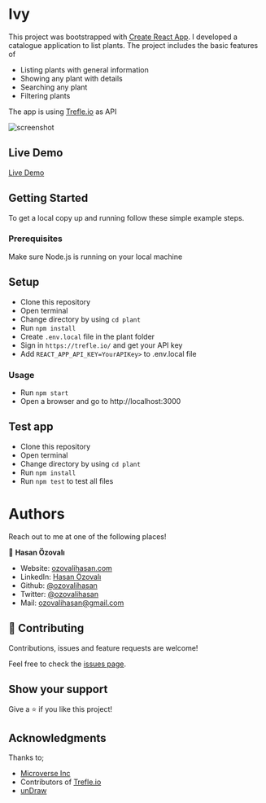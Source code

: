 # Ivy

This project was bootstrapped with [Create React App](https://github.com/facebook/create-react-app).
I developed a catalogue application to list plants. The project includes the basic features of
- Listing plants with general information
- Showing any plant with details
- Searching any plant
- Filtering plants

The app is using [Trefle.io](https://trefle.io/) as API

![screenshot](./public/Ivy.gif)

## Live Demo
[Live Demo](https://ivy.ozovalihasan.com/)

## Getting Started

To get a local copy up and running follow these simple example steps.

### Prerequisites

Make sure Node.js is running on your local machine


## Setup

- Clone this repository
- Open terminal
- Change directory by using `cd plant`
- Run `npm install`
- Create `.env.local` file in the plant folder
- Sign in `https://trefle.io/` and get your API key
- Add `REACT_APP_API_KEY=YourAPIKey>` to .env.local file



### Usage

- Run `npm start`
- Open a browser and go to http://localhost:3000

## Test app

- Clone this repository
- Open terminal
- Change directory by using `cd plant`
- Run `npm install`
- Run `npm test` to test all files

# Authors

Reach out to me at one of the following places!

👤 **Hasan Özovalı**

- Website: [ozovalihasan.com](ozovalihasan.com)
- LinkedIn: [Hasan Özovalı](https://www.linkedin.com/in/hasan-ozovali/)
- Github: [@ozovalihasan](https://github.com/ozovalihasan)
- Twitter: [@ozovalihasan](https://twitter.com/ozovalihasan)
- Mail: [ozovalihasan@gmail.com](ozovalihasan@gmail.com)


## 🤝 Contributing

Contributions, issues and feature requests are welcome!

Feel free to check the [issues page](issues/).

## Show your support

Give a ⭐️ if you like this project!

## Acknowledgments

Thanks to;

- [Microverse Inc](https://www.microverse.org/)
- Contributors of [Trefle.io](https://trefle.io/)
- [unDraw](https://undraw.co/)